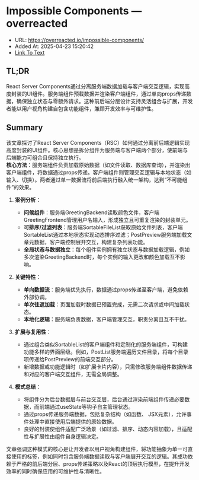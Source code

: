 # Impossible Components — overreacted
- URL: https://overreacted.io/impossible-components/
- Added At: 2025-04-23 15:20:42
- [Link To Text](2025-04-23-impossible-components-—-overreacted_raw.md)

## TL;DR


React Server Components通过分离服务端数据加载与客户端交互逻辑，实现高度封装的UI组件。服务端组件预载数据并渲染客户端组件，通过单向props传递数据，确保独立状态与零额外请求。这种前后端分层设计支持灵活组合与扩展，开发者能以用户视角构建自包含功能组件，兼顾开发效率与可维护性。

## Summary


该文章探讨了React Server Components（RSC）如何通过分离前后端逻辑实现高度封装的UI组件。核心思想是拆分组件为服务端与客户端两个部分，使前端与后端能力可组合且保持独立执行。  
**核心方法**：服务端组件负责加载原始数据（如文件读取、数据库查询），并渲染出客户端组件，将数据通过props传递。客户端组件则管理交互逻辑与本地状态（如输入、切换）。两者通过单一数据流将前后端执行融入统一架构，达到“不可能组件”的效果。  
1. **案例分析**：  
   - **问候组件**：服务端GreetingBackend读取颜色文件，客户端GreetingFrontend管理用户名输入，形成独立且可重复渲染的封装单元。  
   - **可排序/过滤列表**：服务端SortableFileList获取原始文件列表，客户端SortableList通过本地状态实现动态排序过滤；PostPreview服务端加载文章元数据，客户端控制展开交互，构建复杂列表功能。  
   - **全局状态与数据独立**：每个组件实例拥有独立状态与数据加载逻辑，例如多次渲染GreetingBackend时，每个实例的输入更改和颜色加载互不影响。  

2. **关键特性**：  
   - **单向数据流**：服务端优先执行，数据通过props传递至客户端，避免依赖外部协调。  
   - **单次往返加载**：页面加载时数据已预置完成，无需二次请求或中间加载状态。  
   - **本地化逻辑**：服务端负责数据，客户端管理交互，职责分离且互不干扰。  

3. **扩展与复用性**：  
   - 通过组合类似SortableList的客户端组件和定制化的服务端组件，可构建功能多样的界面层级。例如，PostList服务端遍历文件目录，将每个目录项传递给PostPreview的前端交互部分。  
   - 新增数据或功能逻辑时（如扩展卡片内容），只需修改服务端组件数据传递和对应的客户端交互组件，无需全局调整。  

4. **模式总结**：  
   - 将组件分为后台数据层与前台交互层，后台通过渲染前端组件传递必要数据，而前端通过useState等钩子自主管理状态。  
   - 通过props传递服务端数据，包括复杂结构（如函数、 JSX元素），允许事件处理中直接使用后端提供的原始数据。  
   - 良好的封装使组件适配广泛场景（如过滤、排序、动态内容加载），且适配性与扩展性由组件自身逻辑决定。  

文章强调这种模式的核心是让开发者以用户视角构建组件，将功能抽象为单一可直接使用的标签，例如<PostPreview>同时包含服务端数据读取与客户端展开交互的逻辑。其成功依赖于严格的前后端分层、props传递策略以及React的顶层执行模型，在提升开发效率的同时确保应用的可维护性与清晰性。
